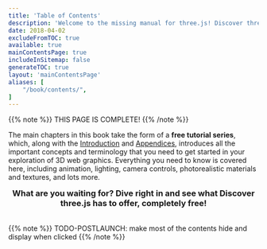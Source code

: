 ```yaml
---
title: 'Table of Contents'
description: 'Welcome to the missing manual for three.js! Discover three.js is a completely free tutorial series designed to get you up to speed fast, so dive straight in and take your websites to the third dimension!'
date: 2018-04-02
excludeFromTOC: true
available: true
mainContentsPage: true
includeInSitemap: false
generateTOC: true
layout: 'mainContentsPage'
aliases: [
    "/book/contents/",
]
---
```


{{% note %}}
THIS PAGE IS COMPLETE!
{{% /note %}}

The main chapters in this book take the form of a **free tutorial series**, which, along with the [Introduction](/book/introduction/) and [Appendices](/book/appendix), introduces all the important concepts and terminology that you need to get started in your exploration of 3D web graphics. Everything you need to know is covered here, including animation, lighting, camera controls, photorealistic materials and textures, and lots more.

<h3 style="text-align:center; border:0; margin: 0 auto 2rem;">What are you waiting for? Dive right in and see what Discover three.js has to offer, completely free!</h3>

{{% note %}}
TODO-POSTLAUNCH: make most of the contents hide and display when clicked
{{% /note %}}